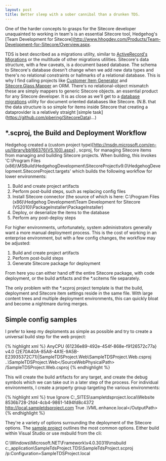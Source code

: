 ```yaml
---
layout: post
title: Better sleep with a sober cannibal than a drunken TDS.
---
```


One of the harder concepts to grasps for the Sitecore developer unaquainted
to working in team's is an essential Sitecore tool, Hedgehog's 
[Team Development for Sitecore](http://www.hhogdev.com/Products/Team-Development-for-Sitecore/Overview.aspx.

TDS is best described as a migrations utility, similar to [ActiveRecord's Migrations](http://guides.rubyonrails.org/migrations.html)
or the multitude of other migrations utilities.
Sitecore's data structure, with a few caveats, is a document based database. The schema
to Sitecore's database doesn't change when we add new data types and there's no relational
constraints or hallmarks of a relational database. This is why I find calling projects
like [Customer Item Generator](https://github.com/Velir/Custom-Item-Generator) and 
[Sitecore.Glass.Mapper](https://github.com/Glass-lu/Glass.Sitecore.Mapper) an ORM. There's
no relational-object mismatch these are simply mappers to generic Sitecore objects.
an essential product for any Sitecore developer. It is as close as we'll
get to a [database migrations](http://guides.rubyonrails.org/migrations.html)
utility for document oriented databases like Sitecore. (N.B. that the data structure
is so simple for items inside Sitecore that creating a dataprovider is a relatively
straight [simple task] (https://github.com/pbering/SitecoreData)...)

## *.scproj, the Build and Deployment Workflow

Hedgehog created a (custom project type)[http://msdn.microsoft.com/en-us/library/bb166376(VS.100).aspx]
, scproj, for managing Sitecore items from managing and building Sitecore projects. When building, this
invokes 'C:\Program Files (x86)\MSBuild\HedgehogDevelopment\SitecoreProject\v9.0\HedgehogDevelopment.SitecoreProject.targets'
which builds the following workflow for lower environments:

1. Build and create project artifacts
2. Perform post-build steps, such as replacing config files
3. Install Sitecore connector (the source of which is here: C:\Program Files (x86)\Hedgehog Development\Team Development for Sitecore (VS2010)\PackageInstaller\PackageInstaller)
4. Deploy, or deserialize the items to the database
5. Perform any post-deploy steps

For higher environments, unfortunately, system administrators generally want a more manual deployment process.
This is the cost of working in an enterprise environment, but with a few config changes, the workflow may be
adjusted:

1. Build and create project artifacts
2. Perform post-build steps
3. Generate Sitecore package for deployment

From here you can either hand off the entire Sitecore package, with code deployment, or the build artifacts and the
*.scitems file separately.

The only problem with the *.scproj project template is that the build, deployment and Sitecore item settings
reside in the same file. With large content trees and multiple deployment environments, this can quickly bloat
and become a nightmare during merges.

## Simple config samples

I prefer to keep my deploments as simple as possible and try to create a universal build step for the web project:

{% highlight xml %}
  <PropertyGroup>
    <Configuration Condition=" '$(Configuration)' == '' ">
    </Configuration>
    <Platform Condition=" '$(Platform)' == '' ">AnyCPU</Platform>
    <ProjectGuid>{61236e89-492e-454f-868e-f9126572c77a}</ProjectGuid>
    <TargetFrameworkVersion>v4.0</TargetFrameworkVersion>
    <SourceWebProject>{2E70A40A-85A8-4A1E-9A5B-E23935372C71}|SampleTDSProject.Web\SampleTDSProject.Web.csproj</SourceWebProject>
    <SourceWebPhysicalPath>..\SampleTDSProject.Web\</SourceWebPhysicalPath>
    <SourceWebVirtualPath>/SampleTDSProject.Web.csproj</SourceWebVirtualPath>
  </PropertyGroup>
{% endhighlight %}

This will create the build artifacts for any target, and create the debug symbols which we can
take out in a later step of the process. For individual environments, I create a property group
targeting the various environments:

{% highlight xml %}
  <PropertyGroup Condition=" '$(Configuration)' == 'SampleTDSProject.local' ">
    <DebugSymbols>true</DebugSymbols>
    <RecursiveDeployAction>Ignore</RecursiveDeployAction>
    <SitecoreDeployFolder>C:\_SITES\sampletdsproject.local\Website</SitecoreDeployFolder>
    <SitecoreAccessGuid>8536b728-2fd4-4cb4-9861-1494fd8c4372</SitecoreAccessGuid>
    <SitecoreWebUrl>http://local.sampletdsproject.com</SitecoreWebUrl>
    <InstallSitecoreConnector>True</InstallSitecoreConnector>
    <OutputPath>.\VML.enhance.local\</OutputPath>
  </PropertyGroup>
{% endhighlight %}

They're a variety of options surrounding the deployment of the Sitecore options. The
[sample project](http://www.hhogdev.com/~/media/Files/Products/Team_Development/TDS-Sample.zip)
outlines the most common options. Either build within Visual Studio or use msbuild from the cli:

C:\Windows\Microsoft.NET\Framework\v4.0.30319\msbuild c:\_application\SampleTdsProject.TDS\SampleTdsProject.scproj /p:Configuration=SampleTDSProject.local